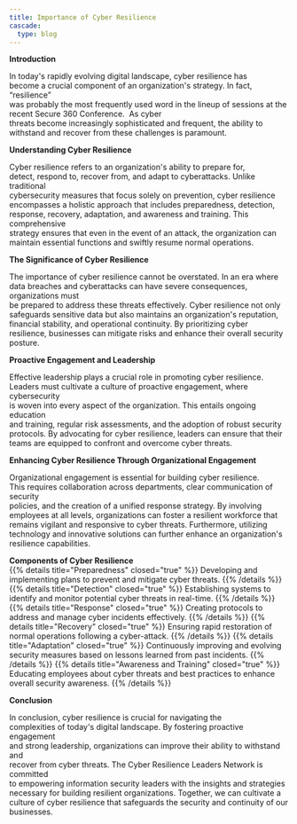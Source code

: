 ```yaml
---
title: Importance of Cyber Resilience
cascade: 
  type: blog
---
```

**Introduction**  

In today's rapidly evolving digital landscape, cyber resilience has  
become a crucial component of an organization's strategy. In fact, “resilience”  
was probably the most frequently used word in the lineup of sessions at the  
recent Secure 360 Conference.  As cyber  
threats become increasingly sophisticated and frequent, the ability to  
withstand and recover from these challenges is paramount.   

**Understanding Cyber Resilience**  

Cyber resilience refers to an organization's ability to prepare for,  
detect, respond to, recover from, and adapt to cyberattacks. Unlike traditional  
cybersecurity measures that focus solely on prevention, cyber resilience  
encompasses a holistic approach that includes preparedness, detection,  
response, recovery, adaptation, and awareness and training. This comprehensive  
strategy ensures that even in the event of an attack, the organization can  
maintain essential functions and swiftly resume normal operations.  

**The Significance of Cyber Resilience**  

The importance of cyber resilience cannot be overstated. In an era where  
data breaches and cyberattacks can have severe consequences, organizations must  
be prepared to address these threats effectively. Cyber resilience not only  
safeguards sensitive data but also maintains an organization's reputation,  
financial stability, and operational continuity. By prioritizing cyber  
resilience, businesses can mitigate risks and enhance their overall security  
posture.  

**Proactive Engagement and Leadership**  

Effective leadership plays a crucial role in promoting cyber resilience.  
Leaders must cultivate a culture of proactive engagement, where cybersecurity  
is woven into every aspect of the organization. This entails ongoing education  
and training, regular risk assessments, and the adoption of robust security  
protocols. By advocating for cyber resilience, leaders can ensure that their  
teams are equipped to confront and overcome cyber threats.  
  
**Enhancing Cyber Resilience Through Organizational Engagement**  

Organizational engagement is essential for building cyber resilience.  
This requires collaboration across departments, clear communication of security  
policies, and the creation of a unified response strategy. By involving  
employees at all levels, organizations can foster a resilient workforce that  
remains vigilant and responsive to cyber threats. Furthermore, utilizing  
technology and innovative solutions can further enhance an organization's  
resilience capabilities. 


**Components of Cyber Resilience**  
{{% details title="Preparedness" closed="true" %}}
Developing and implementing plans to prevent and mitigate cyber threats.
{{% /details %}}
{{% details title="Detection" closed="true" %}}
Establishing systems to identify and monitor potential cyber threats in real-time. 
{{% /details %}}
{{% details title="Response" closed="true" %}}
Creating protocols to address and manage cyber incidents effectively. 
{{% /details %}}
{{% details title="Recovery" closed="true" %}}
Ensuring rapid restoration of normal operations following a cyber-attack. 
{{% /details %}}
{{% details title="Adaptation" closed="true" %}}
Continuously improving and evolving security measures based on lessons learned from past incidents.
{{% /details %}}
{{% details title="Awareness and Training" closed="true" %}}
Educating employees about cyber threats and best practices to enhance overall security awareness.
{{% /details %}}
  
**Conclusion**  

In conclusion, cyber resilience is crucial for navigating the  
complexities of today's digital landscape. By fostering proactive engagement  
and strong leadership, organizations can improve their ability to withstand and  
recover from cyber threats. The Cyber Resilience Leaders Network is committed  
to empowering information security leaders with the insights and strategies  
necessary for building resilient organizations. Together, we can cultivate a  
culture of cyber resilience that safeguards the security and continuity of our  
businesses.